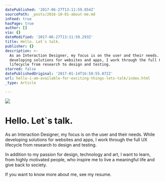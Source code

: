 ```yaml
---
datePublished: '2017-06-27T13:11:59.854Z'
sourcePath: _posts/2016-10-01-about-me.md
inFeed: true
hasPage: true
author: []
via: {}
dateModified: '2017-06-27T13:11:59.293Z'
title: Hello. Let`s talk.
publisher: {}
description: >-
  As an Interaction Designer, my focus is on the user and their needs. While
  developing solutions for websites and apps, I work through the full UX
  lifecycle from research to design and testing.
starred: false
datePublishedOriginal: '2017-01-14T16:58:55.072Z'
url: hello-i-am-available-for-exciting-things-lets-talk/index.html
_type: Article

---
```

![](https://the-grid-user-content.s3-us-west-2.amazonaws.com/c62944e2-f848-4fd0-b0d6-5b2118034dc6.gif)

# **Hello. Let\`s talk.**

As an Interaction Designer, my focus is on the user and their needs. While developing solutions for websites and apps, I work through the full UX lifecycle from research to design and testing.

In addition to my passion for design, technology and art, I want to learn, from highly motivated people, who inspire me to live a meaningful life and give back to society.

If you want to know more about me, see my resume.